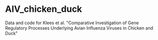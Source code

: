 # AIV_chicken_duck
Data and code for Klees et al. "Comparative Investigation of Gene Regulatory Processes Underlying Avian Influenza Viruses in Chicken and Duck"
